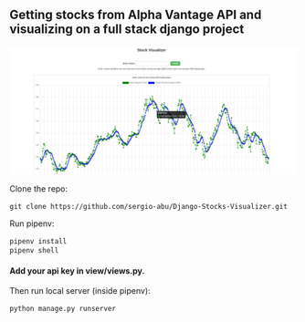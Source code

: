 ## Getting stocks from Alpha Vantage API and visualizing on a full stack django project

![website]( img.png )

Clone the repo:
```
git clone https://github.com/sergio-abu/Django-Stocks-Visualizer.git
```
Run pipenv:
```
pipenv install
pipenv shell
```
#### Add your api key in view/views.py.


Then run local server (inside pipenv):
```
python manage.py runserver
```
